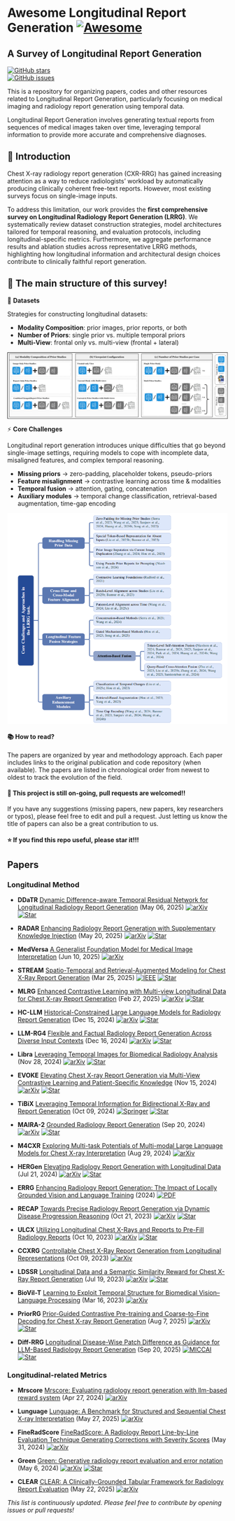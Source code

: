 # Awesome Longitudinal Report Generation [![Awesome](https://cdn.rawgit.com/sindresorhus/awesome/d7305f38d29fed78fa85652e3a63e154dd8e8829/media/badge.svg)](https://github.com/sindresorhus/awesome) <!-- omit in toc -->

## A Survey of Longitudinal Report Generation

[![GitHub stars](https://img.shields.io/github/stars/Yingshu-Li/Awesome-Longitudinal-Radiology-Report-Generation?style=social)](https://github.com/Yingshu-Li/Awesome-Longitudinal-Radiology-Report-Generation/stargazers)  
[![GitHub issues](https://img.shields.io/github/issues/Yingshu-Li/Awesome-Longitudinal-Radiology-Report-Generation)](https://github.com/Yingshu-Li/Awesome-Longitudinal-Radiology-Report-Generation/issues)  

This is a repository for organizing papers, codes and other resources related to Longitudinal Report Generation, particularly focusing on medical imaging and radiology report generation using temporal data.

Longitudinal Report Generation involves generating textual reports from sequences of medical images taken over time, leveraging temporal information to provide more accurate and comprehensive diagnoses.

## 📌 Introduction
Chest X-ray radiology report generation (CXR-RRG) has gained increasing attention as a way to reduce radiologists’ workload by automatically producing clinically coherent free-text reports. However, most existing surveys focus on single-image inputs.  

To address this limitation, our work provides the **first comprehensive survey on Longitudinal Radiology Report Generation (LRRG)**. We systematically review dataset construction strategies, model architectures tailored for temporal reasoning, and evaluation protocols, including longitudinal-specific metrics. Furthermore, we aggregate performance results and ablation studies across representative LRRG methods, highlighting how longitudinal information and architectural design choices contribute to clinically faithful report generation.

## 📖 **The main structure of this survey!**


📂 **Datasets**

Strategies for constructing longitudinal datasets:
- **Modality Composition**: prior images, prior reports, or both  
- **Number of Priors**: single prior vs. multiple temporal priors  
- **Multi-View**: frontal only vs. multi-view (frontal + lateral)  

<p align="center">
  <img src="Dataset2.png" alt="TAX" style="display: block; margin: 0 auto;" />
</p>

⚡ **Core Challenges**

Longitudinal report generation introduces unique difficulties that go beyond single-image settings, requiring models to cope with incomplete data, misaligned features, and complex temporal reasoning.  
- **Missing priors** → zero-padding, placeholder tokens, pseudo-priors  
- **Feature misalignment** → contrastive learning across time & modalities  
- **Temporal fusion** → attention, gating, concatenation  
- **Auxiliary modules** → temporal change classification, retrieval-based augmentation, time-gap encoding  

<p align="center">
  <img src="category-tree.png" alt="TAX" style="display: block; margin: 0 auto;" />
</p>

#### :books: How to read?
The papers are organized by year and methodology approach. Each paper includes links to the original publication and code repository (when available). The papers are listed in chronological order from newest to oldest to track the evolution of the field.

#### :high_brightness: This project is still on-going, pull requests are welcomed!!

If you have any suggestions (missing papers, new papers, key researchers or typos), please feel free to edit and pull a request. Just letting us know the title of papers can also be a great contribution to us.

#### :star: If you find this repo useful, please star it!!!

## Papers

### Longitudinal Method

+ **DDaTR** [Dynamic Difference-aware Temporal Residual Network for Longitudinal Radiology Report Generation](https://arxiv.org/abs/2505.03401) (May 06, 2025)
  [![arXiv](https://img.shields.io/badge/arXiv-b31b1b.svg)](https://arxiv.org/abs/2505.03401)
  [![Star](https://img.shields.io/github/stars/xmed-lab/ddatr.svg?style=social&label=Star)](https://github.com/xmed-lab/ddatr)

+ **RADAR** [Enhancing Radiology Report Generation with Supplementary Knowledge Injection](https://arxiv.org/abs/2505.14318) (May 20, 2025)
  [![arXiv](https://img.shields.io/badge/arXiv-b31b1b.svg)](https://arxiv.org/abs/2505.14318)
  [![Star](https://img.shields.io/github/stars/wjhou/Radar.svg?style=social&label=Star)](https://github.com/wjhou/Radar)

+ **MedVersa** [A Generalist Foundation Model for Medical Image Interpretation](https://arxiv.org/pdf/2405.07988) (Jun 10, 2025)
  [![arXiv](https://img.shields.io/badge/arXiv-b31b1b.svg)](https://arxiv.org/pdf/2405.07988)

+ **STREAM** [Spatio-Temporal and Retrieval-Augmented Modeling for Chest X-Ray Report Generation](https://ieeexplore.ieee.org/stamp/stamp.jsp?tp=&arnumber=10938723) (Mar 25, 2025)
  [![IEEE](https://img.shields.io/badge/IEEE-006699.svg)](https://ieeexplore.ieee.org/stamp/stamp.jsp?tp=&arnumber=10938723)
  [![Star](https://img.shields.io/github/stars/yangyan22/STREAM.svg?style=social&label=Star)](https://github.com/yangyan22/STREAM)

+ **MLRG** [Enhanced Contrastive Learning with Multi-view Longitudinal Data for Chest X-ray Report Generation](https://arxiv.org/abs/2502.20056) (Feb 27, 2025)
  [![arXiv](https://img.shields.io/badge/arXiv-b31b1b.svg)](https://arxiv.org/abs/2502.20056)
  [![Star](https://img.shields.io/github/stars/mk-runner/MLRG.svg?style=social&label=Star)](https://github.com/mk-runner/MLRG)

+ **HC-LLM** [Historical-Constrained Large Language Models for Radiology Report Generation](https://arxiv.org/pdf/2412.11070) (Dec 15, 2024)
  [![arXiv](https://img.shields.io/badge/arXiv-b31b1b.svg)](https://arxiv.org/pdf/2412.11070)
  [![Star](https://img.shields.io/github/stars/TengfeiLiu966/HC-LLM.svg?style=social&label=Star)](https://github.com/TengfeiLiu966/HC-LLM)

+ **LLM-RG4** [Flexible and Factual Radiology Report Generation Across Diverse Input Contexts](https://arxiv.org/abs/2412.12001) (Dec 16, 2024)
  [![arXiv](https://img.shields.io/badge/arXiv-b31b1b.svg)](https://arxiv.org/abs/2412.12001)
  [![Star](https://img.shields.io/github/stars/zh-Wang-Med/LLM-RG4.svg?style=social&label=Star)](https://github.com/zh-Wang-Med/LLM-RG4)

+ **Libra** [Leveraging Temporal Images for Biomedical Radiology Analysis](https://arxiv.org/abs/2411.19378v2) (Nov 28, 2024)
  [![arXiv](https://img.shields.io/badge/arXiv-b31b1b.svg)](https://arxiv.org/abs/2411.19378v2)
  [![Star](https://img.shields.io/github/stars/X-iZhang/Libra.svg?style=social&label=Star)](https://github.com/X-iZhang/Libra)

+ **EVOKE** [Elevating Chest X-ray Report Generation via Multi-View Contrastive Learning and Patient-Specific Knowledge](https://arxiv.org/abs/2411.10224) (Nov 15, 2024)
  [![arXiv](https://img.shields.io/badge/arXiv-b31b1b.svg)](https://arxiv.org/abs/2411.10224)
  [![Star](https://img.shields.io/github/stars/mk-runner/EVOKE.svg?style=social&label=Star)](https://github.com/mk-runner/EVOKE)

+ **TiBiX** [Leveraging Temporal Information for Bidirectional X-Ray and Report Generation](https://link.springer.com/chapter/10.1007/978-3-031-72744-3_17) (Oct 09, 2024)
  [![Springer](https://img.shields.io/badge/Springer-FF6B00.svg)](https://link.springer.com/chapter/10.1007/978-3-031-72744-3_17)
  [![Star](https://img.shields.io/github/stars/BioMedIA-MBZUAI/TiBiX.svg?style=social&label=Star)](https://github.com/BioMedIA-MBZUAI/TiBiX)

+ **MAIRA-2** [Grounded Radiology Report Generation](https://arxiv.org/pdf/2406.04449) (Sep 20, 2024)
  [![arXiv](https://img.shields.io/badge/arXiv-b31b1b.svg)](https://arxiv.org/pdf/2406.04449)
  [![Star](https://img.shields.io/github/stars/microsoft/RadFact.svg?style=social&label=Star)](https://github.com/microsoft/RadFact)

+ **M4CXR** [Exploring Multi-task Potentials of Multi-modal Large Language Models for Chest X-ray Interpretation](https://arxiv.org/abs/2408.16213) (Aug 29, 2024)
  [![arXiv](https://img.shields.io/badge/arXiv-b31b1b.svg)](https://arxiv.org/abs/2408.16213)

+ **HERGen** [Elevating Radiology Report Generation with Longitudinal Data](https://arxiv.org/abs/2407.15158) (Jul 21, 2024)
  [![arXiv](https://img.shields.io/badge/arXiv-b31b1b.svg)](https://arxiv.org/abs/2407.15158)
  [![Star](https://img.shields.io/github/stars/HKU-MedAI/HERGen.svg?style=social&label=Star)](https://github.com/HKU-MedAI/HERGen)

+ **ERRG** [Enhancing Radiology Report Generation: The Impact of Locally Grounded Vision and Language Training](https://bmva-archive.org.uk/bmvc/2024/papers/Paper_857/paper.pdf) (2024)
  [![PDF](https://img.shields.io/badge/PDF-EC1C24.svg)](https://bmva-archive.org.uk/bmvc/2024/papers/Paper_857/paper.pdf)

+ **RECAP** [Towards Precise Radiology Report Generation via Dynamic Disease Progression Reasoning](https://arxiv.org/pdf/2310.13864) (Oct 21, 2023)
  [![arXiv](https://img.shields.io/badge/arXiv-b31b1b.svg)](https://arxiv.org/pdf/2310.13864)
  [![Star](https://img.shields.io/github/stars/wjhou/Recap.svg?style=social&label=Star)](https://github.com/wjhou/Recap)

+ **ULCX** [Utilizing Longitudinal Chest X-Rays and Reports to Pre-Fill Radiology Reports](https://arxiv.org/abs/2306.08749) (Oct 10, 2023)
  [![arXiv](https://img.shields.io/badge/arXiv-b31b1b.svg)](https://arxiv.org/abs/2306.08749)
  [![Star](https://img.shields.io/github/stars/CelestialShine/Longitudinal-Chest-X-Ray.svg?style=social&label=Star)](https://github.com/CelestialShine/Longitudinal-Chest-X-Ray)

+ **CCXRG** [Controllable Chest X-Ray Report Generation from Longitudinal Representations](https://arxiv.org/pdf/2310.05881) (Oct 09, 2023)
  [![arXiv](https://img.shields.io/badge/arXiv-b31b1b.svg)](https://arxiv.org/pdf/2310.05881)

+ **LDSSR** [Longitudinal Data and a Semantic Similarity Reward for Chest X-Ray Report Generation](https://arxiv.org/abs/2307.09758) (Jul 19, 2023)
  [![arXiv](https://img.shields.io/badge/arXiv-b31b1b.svg)](https://arxiv.org/abs/2307.09758)
  [![Star](https://img.shields.io/github/stars/aehrc/cxrmate.svg?style=social&label=Star)](https://github.com/aehrc/cxrmate)

+ **BioVil-T** [Learning to Exploit Temporal Structure for Biomedical Vision–Language Processing](https://arxiv.org/pdf/2301.04558) (Mar 16, 2023)
  [![arXiv](https://img.shields.io/badge/arXiv-b31b1b.svg)](https://arxiv.org/pdf/2301.04558)

+ **PriorRG** [Prior-Guided Contrastive Pre-training and Coarse-to-Fine Decoding for Chest X-ray Report Generation](https://arxiv.org/pdf/2508.05353) (Aug 7, 2025)
  [![arXiv](https://img.shields.io/badge/arXiv-b31b1b.svg)](https://arxiv.org/pdf/2508.05353)
  [![Star](https://img.shields.io/github/stars/mk-runner/PriorRG.svg?style=social&label=Star)](https://github.com/mk-runner/PriorRG)

+ **Diff-RRG** [Longitudinal Disease-Wise Patch Difference as Guidance for LLM-Based Radiology Report Generation](https://link.springer.com/chapter/10.1007/978-3-032-04981-0_15) (Sep 20, 2025)
  [![MICCAI](https://img.shields.io/badge/MICCAI-2025-brightgreen)](https://link.springer.com/chapter/10.1007/978-3-032-04981-0_15)
  [![Star](https://img.shields.io/github/stars/ku-milab/Diff-RRG.svg?style=social&label=Star)](https://github.com/ku-milab/Diff-RRG)

### Longitudinal-related Metrics

+ **Mrscore** [Mrscore: Evaluating radiology report generation with llm-based reward system](https://arxiv.org/abs/2404.17778) (Apr 27, 2024)
  [![arXiv](https://img.shields.io/badge/arXiv-b31b1b.svg)](https://arxiv.org/abs/2404.17778)

+ **Lunguage** [Lunguage: A Benchmark for Structured and Sequential Chest X-ray Interpretation](https://arxiv.org/abs/2505.21190) (May 27, 2025)
  [![arXiv](https://img.shields.io/badge/arXiv-b31b1b.svg)](https://arxiv.org/abs/2505.21190)

+ **FineRadScore** [FineRadScore: A Radiology Report Line-by-Line Evaluation Technique Generating Corrections with Severity Scores](https://arxiv.org/abs/2405.20613) (May 31, 2024)
  [![arXiv](https://img.shields.io/badge/arXiv-b31b1b.svg)](https://arxiv.org/abs/2405.20613)

+ **Green** [Green: Generative radiology report evaluation and error notation](https://arxiv.org/abs/2405.20613) (May 6, 2024)
  [![arXiv](https://img.shields.io/badge/arXiv-b31b1b.svg)](https://arxiv.org/abs/2405.20613)
  [![Star](https://img.shields.io/github/stars/Stanford-AIMI/GREEN.svg?style=social&label=Star)](https://github.com/Stanford-AIMI/GREEN)

+ **CLEAR** [CLEAR: A Clinically-Grounded Tabular Framework for Radiology Report Evaluation](https://arxiv.org/pdf/2505.16325) (May 22, 2025)
  [![arXiv](https://img.shields.io/badge/arXiv-b31b1b.svg)](https://arxiv.org/pdf/2505.16325)
  
*This list is continuously updated. Please feel free to contribute by opening issues or pull requests!*
